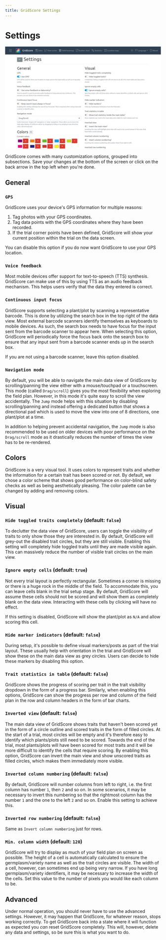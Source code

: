 ```yaml
---
title: GridScore Settings
---
```


# Settings

<img src="img/screenshot-settings.png" style="max-width: 100%;" alt="Settings">

GridScore comes with many customization options, grouped into subsections. Save your changes at the bottom of the screen or click on the back arrow in the top left when you're done.

## General

### `GPS`

GridScore uses your device's GPS information for multiple reasons:

1. Tag photos with your GPS coordinates.
2. Tag data points with the GPS coordinates where they have been recorded.
3. If the trial corner points have been defined, GridScore will show your current position within the trial on the data screen.

You can disable this option if you do now want GridScore to use your GPS location.

### `Voice feedback`

Most mobile devices offer support for text-to-speech (TTS) synthesis. GridScore can make use of this by using TTS as an audio feedback mechanism. This helps users verify that the data they entered is correct.

### `Continuous input focus`

GridScore supports selecting a plant/plot by scanning a representative barcode. This is done by utilizing the search box in the top right of the data view. Most external barcode scanners identify themselves as keyboards to mobile devices. As such, the search box needs to have focus for the input sent from the barcode scanner to appear here. When selecting this option, GridScore will periodically force the focus back onto the search box to ensure that any input sent from a barcode scanner ends up in the search box.

If you are not using a barcode scanner, leave this option disabled.

### `Navigation mode`

By default, you will be able to navigate the main data view of GridScore by scrolling/panning the view either with a mouse/touchpad or a touchscreen.
This mode (called `Drag/scroll`) gives you the most flexibility when exploring the field plan. However, in this mode it's quite easy to scroll the view accidentally. The `Jump` mode helps with this situation by disabling scrolling/panning and instead offering a dedicated button that shows a directional pad which is used to move the view into one of 8 directions, one plant/plot at a time.

In addition to helping prevent accidental navigation, the `Jump` mode is also recommended to be used on older devices with poor performance on the `Drag/scroll` mode as it drastically reduces the number of times the view has to be re-rendered.

## Colors

GridScore is a very visual tool. It uses colors to represent traits and whether the information for a certain trait has been scored or not. By default, we chose a color scheme that shows good performance on color-blind safety checks as well as being aesthetically pleasing. The color palette can be changed by adding and removing colors.

## Visual

### `Hide toggled traits completely` (default: `false`)

To declutter the data view of GridScore, users can toggle the visibility of traits to only show those they are interested in. By default, GridScore will grey-out the disabled trait circles, but they are still visible. Enabling this setting will completely hide toggled traits until they are made visible again. This can massively reduce the number of visible trait circles on the main view.

### `Ignore empty cells` (default: `true`)

Not every trial layout is perfectly rectangular. Sometimes a corner is missing or there is a huge rock in the middle of the field. To accommodate this, you can leave cells blank in the trial setup stage. By default, GridScore will assume these cells should not be scored and will show them as completely blank on the data view. Interacting with these cells by clicking will have no effect.

If this setting is disabled, GridScore will show the plant/plot as `N/A` and allow scoring this cell.

### `Hide marker indicators` (default: `false`)

During setup, it's possible to define visual markers/posts as part of the trial layout. These usually help with orientation in the trial and GridScore will show these on the main data view as grey circles. Users can decide to hide these markers by disabling this option.

### `Trait statistics in table` (default: `false`)

GridScore shows the progress of scoring per trait in the trait visibility dropdown in the form of a progress bar. Similarly, when enabling this options, GridScore can show the progress per row and column of the field plan in the row and column headers in the form of bar charts.

### `Inverted view` (default: `false`)

The main data view of GridScore shows traits that haven't been scored yet in the form of a circle outline and scored traits in the form of filled circles. At the start of a trial, most circles will be empty and it's therefore easy to identify which plants/plots still need to be scored. Towards the end of the trial, most plants/plots will have been scored for most traits and it will be more difficult to identify the cells that require scoring. By enabling this option, GridScore can invert the main view and show unscored traits as filled circles, which makes them immediately more visible.

### `Inverted column numbering` (default: `false`)

By default, GridScore will number columns from left to right, i.e. the first column has number `1`, then `2` and so on. In some scenarios, it may be necessary to invert this numbering so that the rightmost column has the number `1` and the one to the left `2` and so on. Enable this setting to achieve this.

### `Inverted row numbering` (default: `false`)

Same as `Invert column numbering` just for rows.

### `Min. column width` (default: `120`)

GridScore will try to display as much of your field plan on screen as possible. The height of a cell is automatically calculated to ensure the germplasm/variety name as well as the trait circles are visible. The width of a cell, however, can sometimes end up being very narrow. If you have long germplasm/variety identifiers, it may be necessary to increase the width of the cells. Set this value to the number of pixels you would like each column to be.

## Advanced

Under normal operation, you should never have to use the advanced settings. However, it may happen that GridScore, for whatever reason, stops working correctly. To get GridScore back into a state where it will function as expected you *can* reset GridScore completely. This will, however, delete any data and settings, so be sure this is what you want to do.